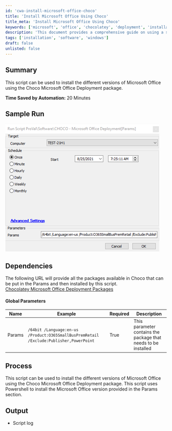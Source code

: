 ```yaml
---
id: 'cwa-install-microsoft-office-choco'
title: 'Install Microsoft Office Using Choco'
title_meta: 'Install Microsoft Office Using Choco'
keywords: ['microsoft', 'office', 'chocolatey', 'deployment', 'installation']
description: 'This document provides a comprehensive guide on using a script to install various versions of Microsoft Office through the Choco Microsoft Office Deployment package, detailing parameters, dependencies, and sample runs.'
tags: ['installation', 'software', 'windows']
draft: false
unlisted: false
---
```

## Summary

This script can be used to install the different versions of Microsoft Office using the Choco Microsoft Office Deployment package.

**Time Saved by Automation:** 20 Minutes

## Sample Run

![Sample Run](../../../static/img/CHOCO---Microsoft-Office-DeploymentParams/image_1.png)

## Dependencies

The following URL will provide all the packages available in Choco that can be put in the Params and then installed by this script.  
[Chocolatey Microsoft Office Deployment Packages](https://community.chocolatey.org/packages/microsoft-office-deployment#install)

#### Global Parameters

| Name   | Example                                                                 | Required | Description                                           |
|--------|-------------------------------------------------------------------------|----------|-------------------------------------------------------|
| Params | `/64bit /Language:en-us /Product:O365SmallBusPremRetail /Exclude:Publisher,PowerPoint` | True     | This parameter contains the package that needs to be installed |

## Process

This script can be used to install the different versions of Microsoft Office using the Choco Microsoft Office Deployment package. This script uses Powershell to install the Microsoft Office version provided in the Params section.

## Output

- Script log





